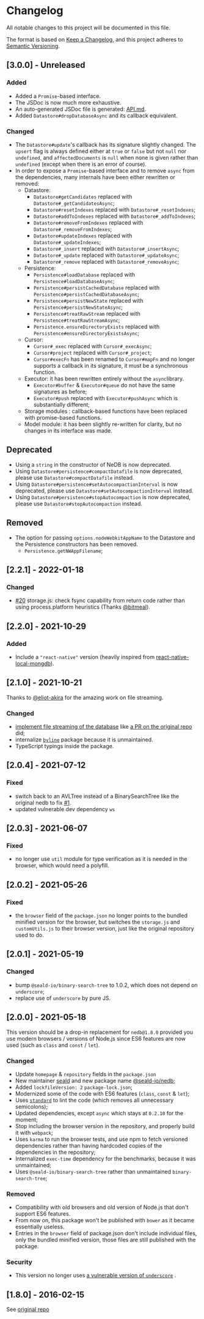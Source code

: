 # Changelog

All notable changes to this project will be documented in this file.

The format is based on [Keep a Changelog](https://keepachangelog.com/en/1.0.0/),
and this project adheres
to [Semantic Versioning](https://semver.org/spec/v2.0.0.html).

## [3.0.0] - Unreleased
### Added
- Added a `Promise`-based interface.
- The JSDoc is now much more exhaustive.
- An auto-generated JSDoc file is generated: [API.md](./API.md).
- Added `Datastore#dropDatabaseAsync` and its callback equivalent.

### Changed
- The `Datastore#update`'s callback has its signature slightly changed. The
`upsert` flag is always defined either at `true` or `false` but not `null` nor
`undefined`, and `affectedDocuments` is `null` when none is given rather than
`undefined` (except when there is an error of course).
- In order to expose a `Promise`-based interface and to remove `async` from the dependencies, many internals have been either rewritten or removed:
  - Datastore:
    - `Datastore#getCandidates` replaced with `Datastore#_getCandidatesAsync`;
    - `Datastore#resetIndexes` replaced with `Datastore#_resetIndexes`;
    - `Datastore#addToIndexes` replaced with `Datastore#_addToIndexes`;
    - `Datastore#removeFromIndexes` replaced with `Datastore#_removeFromIndexes`;
    - `Datastore#updateIndexes` replaced with `Datastore#_updateIndexes`;
    - `Datastore#_insert` replaced with `Datastore#_insertAsync`;
    - `Datastore#_update` replaced with `Datastore#_updateAsync`;
    - `Datastore#_remove` replaced with `Datastore#_removeAsync`;
  - Persistence:
    - `Persistence#loadDatabase` replaced with `Persistence#loadDatabaseAsync`;
    - `Persistence#persistCachedDatabase` replaced with `Persistence#persistCachedDatabaseAsync`;
    - `Persistence#persistNewState` replaced with `Persistence#persistNewStateAsync`;
    - `Persistence#treatRawStream` replaced with `Persistence#treatRawStreamAsync`;
    - `Persistence.ensureDirectoryExists` replaced with `Persistence#ensureDirectoryExistsAsync`;
  - Cursor:
    - `Cursor#_exec` replaced with `Cursor#_execAsync`;
    - `Cursor#project` replaced with `Cursor#_project`;
    - `Cursor#execFn` has been renamed to `Cursor#mapFn` and no longer supports a callback in its signature, it must be a synchronous function.
  - Executor: it has been rewritten entirely without the `async`library.
    - `Executor#buffer` & `Executor#queue` do not have the same signatures as before;
    - `Executor#push` replaced with `Executor#pushAsync` which is substantially different;
  - Storage modules : callback-based functions have been replaced with promise-based functions.
  - Model module: it has been slightly re-written for clarity, but no changes in its interface was made.

## Deprecated
- Using a `string` in the constructor of NeDB is now deprecated.
- Using `Datastore#persistence#compactDatafile` is now deprecated, please use `Datastore#compactDatafile` instead.
- Using `Datastore#persistence#setAutocompactionInterval` is now deprecated, please use `Datastore#setAutocompactionInterval` instead.
- Using `Datastore#persistence#stopAutocompaction` is now deprecated, please use `Datastore#stopAutocompaction` instead.

## Removed
- The option for passing `options.nodeWebkitAppName` to the Datastore and the Persistence constructors has been removed.
  - `Persistence.getNWAppFilename`;


## [2.2.1] - 2022-01-18
### Changed
- [#20](https://github.com/seald/nedb/pull/20) storage.js: check fsync capability from return code rather than using process.platform heuristics (Thanks [@bitmeal](https://github.com/bitmeal)).

## [2.2.0] - 2021-10-29
### Added
- Include a `"react-native"` version (heavily inspired from [react-native-local-mongdb](https://github.com/antoniopresto/react-native-local-mongodb)).

## [2.1.0] - 2021-10-21
Thanks to [@eliot-akira](https://github.com/eliot-akira) for the amazing work on file streaming.
### Changed
- [implement file streaming of the database](https://github.com/seald/nedb/pull/5) like [a PR on the original repo](https://github.com/louischatriot/nedb/pull/463) did;
- internalize [`byline`](https://github.com/jahewson/node-byline) package because it is unmaintained.
- TypeScript typings inside the package.

## [2.0.4] - 2021-07-12
### Fixed
- switch back to an AVLTree instead of a BinarySearchTree like the original nedb to fix [#1](https://github.com/seald/nedb/issues/1).
- updated vulnerable dev dependency `ws`

## [2.0.3] - 2021-06-07
### Fixed
- no longer use `util` module for type verification as it is needed in the
  browser, which would need a polyfill.
  
## [2.0.2] - 2021-05-26
### Fixed
- the `browser` field of the `package.json` no longer points to the bundled
  minified version for the browser, but switches the `storage.js` and
  `customUtils.js` to their browser version, just like the original repository
  used to do.

## [2.0.1] - 2021-05-19

### Changed

- bump `@seald-io/binary-search-tree` to 1.0.2, which does not depend
  on `underscore`;
- replace use of `underscore` by pure JS.

## [2.0.0] - 2021-05-18

This version should be a drop-in replacement for `nedb@1.8.0` provided you use
modern browsers / versions of Node.js since ES6 features are now used (such
as `class` and `const` / `let`).

### Changed

- Update `homepage` & `repository` fields in the `package.json`
- New maintainer [seald](https://github.com/seald/) and new package
  name [@seald-io/nedb](https://www.npmjs.com/package/@seald-io/nedb);
- Added `lockfileVersion: 2` `package-lock.json`;
- Modernized some of the code with ES6 features (`class`, `const` & `let`);
- Uses [`standard`](https://standardjs.com/) to lint the code (which removes all
  unnecessary semicolons);
- Updated dependencies, except `async` which stays at `0.2.10` for the moment;
- Stop including the browser version in the repository, and properly build it
  with `webpack`;
- Uses `karma` to run the browser tests, and use npm to fetch versioned
  dependencies rather than having hardcoded copies of the dependencies in the
  repository;
- Internalized `exec-time` dependency for the benchmarks, because it was
  unmaintained;
- Uses `@seald-io/binary-search-tree` rather than
  unmaintained `binary-search-tree`;

### Removed

- Compatibility with old browsers and old version of Node.js that don't support
  ES6 features.
- From now on, this package won't be published with `bower` as it became
  essentially useless.
- Entries in the `browser` field of package.json don't include individual files,
  only the bundled minified version, those files are still published with the
  package.

### Security

- This version no longer
  uses [a vulnerable version of `underscore`](https://github.com/advisories/GHSA-cf4h-3jhx-xvhq)
  .

## [1.8.0] - 2016-02-15

See [original repo](https://github.com/louischatriot/nedb)
